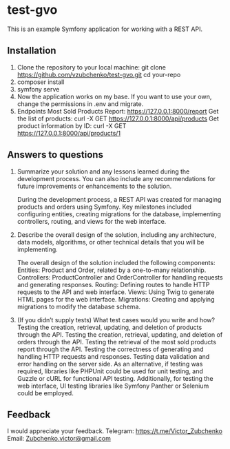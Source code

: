 # test-gvo

This is an example Symfony application for working with a REST API.

## Installation

1. Clone the repository to your local machine:
   git clone https://github.com/vzubchenko/test-gvo.git
   cd your-repo
2. composer install
3. symfony serve
4. Now the application works on my base. If you want to use your own, change the permissions in .env and migrate.
5. Endpoints
   Most Sold Products Report: https://127.0.0.1:8000/report
   Get the list of products: curl -X GET https://127.0.0.1:8000/api/products
   Get product information by ID: curl -X GET https://127.0.0.1:8000/api/products/1

## Answers to questions
1. Summarize your solution and any lessons learned during the development process. You can
   also include any recommendations for future improvements or enhancements to the solution.

   During the development process, a REST API was created for managing products and orders using Symfony. 
   Key milestones included configuring entities, creating migrations for the database, implementing controllers, 
   routing, and views for the web interface.

2. Describe the overall design of the solution, including any architecture, data models,
   algorithms, or other technical details that you will be implementing.

   The overall design of the solution included the following components:
   Entities: Product and Order, related by a one-to-many relationship.
   Controllers: ProductController and OrderController for handling requests and generating responses.
   Routing: Defining routes to handle HTTP requests to the API and web interface.
   Views: Using Twig to generate HTML pages for the web interface.
   Migrations: Creating and applying migrations to modify the database schema. 

3. (If you didn’t supply tests) What test cases would you write and how?
   Testing the creation, retrieval, updating, and deletion of products through the API.
   Testing the creation, retrieval, updating, and deletion of orders through the API.
   Testing the retrieval of the most sold products report through the API.
   Testing the correctness of generating and handling HTTP requests and responses.
   Testing data validation and error handling on the server side.
   As an alternative, if testing was required, libraries like PHPUnit could be used for unit testing, 
   and Guzzle or cURL for functional API testing. Additionally, for testing the web interface, 
   UI testing libraries like Symfony Panther or Selenium could be employed.

## Feedback
I would appreciate your feedback.
Telegram: https://t.me/Victor_Zubchenko
Email: Zubchenko.victor@gmail.com